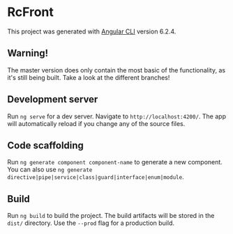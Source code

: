 # RcFront

This project was generated with [Angular CLI](https://github.com/angular/angular-cli) version 6.2.4.

## Warning!

The master version does only contain the most basic of the functionality, as it's still being built. Take a look at the different branches!

## Development server

Run `ng serve` for a dev server. Navigate to `http://localhost:4200/`. The app will automatically reload if you change any of the source files.

## Code scaffolding

Run `ng generate component component-name` to generate a new component. You can also use `ng generate directive|pipe|service|class|guard|interface|enum|module`.

## Build

Run `ng build` to build the project. The build artifacts will be stored in the `dist/` directory. Use the `--prod` flag for a production build.

